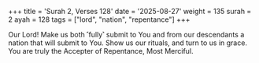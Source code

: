 +++
title = 'Surah 2, Verses 128'
date = '2025-08-27'
weight = 135
surah = 2
ayah = 128
tags = ["lord", "nation", "repentance"]
+++

Our Lord! Make us both ˹fully˺ submit to You and from our descendants a nation that will submit to You. Show us our rituals, and turn to us in grace. You are truly the Accepter of Repentance, Most Merciful.